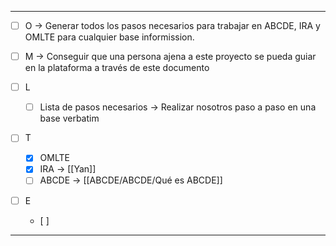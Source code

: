 
- - -

- [ ] O -> Generar todos los pasos necesarios para trabajar en ABCDE, IRA y OMLTE para cualquier base informission.

- [ ] M -> Conseguir que una persona ajena a este proyecto se pueda guiar en la plataforma a través de este documento

- [ ] L
	- [ ] Lista de pasos necesarios -> Realizar nosotros paso a paso en una base verbatim

- [ ] T
	- [x] OMLTE
	- [x] IRA -> [[Yan]]
	- [ ] ABCDE -> [[ABCDE/ABCDE/Qué es ABCDE]]
- [ ] E
	- [ ] 
- - -